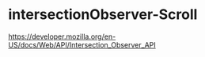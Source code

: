 # intersectionObserver-Scroll


https://developer.mozilla.org/en-US/docs/Web/API/Intersection_Observer_API
